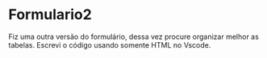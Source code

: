 # Formulario2
Fiz uma outra versão do formulário, dessa vez procure organizar melhor as tabelas. Escrevi o código usando somente HTML no Vscode.
